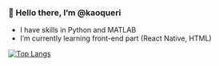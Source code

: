 ### 👋 Hello there, I’m @kaoqueri
- I have skills in Python and MATLAB
- I’m currently learning front-end part (React Native, HTML)

[![Top Langs](https://github-readme-stats.vercel.app/api/top-langs/?username=kaoqueri)](https://github.com/anuraghazra/github-readme-stats)

